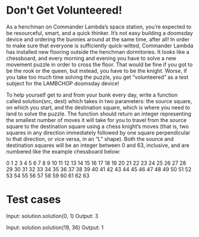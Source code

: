 # Don't Get Volunteered!

As a henchman on Commander Lambda’s space station, you’re expected to be resourceful, smart, and a quick thinker.
It’s not easy building a doomsday device and ordering the bunnies around at the same time, after all! In order to make sure that everyone is sufficiently quick-witted, Commander Lambda has installed new flooring outside the henchman dormitories.
It looks like a chessboard, and every morning and evening you have to solve a new movement puzzle in order to cross the floor.
That would be fine if you got to be the rook or the queen, but instead, you have to be the knight.
Worse, if you take too much time solving the puzzle, you get “volunteered” as a test subject for the LAMBCHOP doomsday device!

To help yourself get to and from your bunk every day, write a function called solution(src, dest) which takes in two parameters: the source square, on which you start, and the destination square, which is where you need to land to solve the puzzle.
The function should return an integer representing the smallest number of moves it will take for you to travel from the source square to the destination square using a chess knight’s moves (that is, two squares in any direction immediately followed by one square perpendicular to that direction, or vice versa, in an “L” shape).
Both the source and destination squares will be an integer between 0 and 63, inclusive, and are numbered like the example chessboard below:

0   1   2   3   4   5   6   7
8   9   10	11	12	13	14  15
16	17  18	19	20	21	22	23
24	25	26	27	28	29	30	31
32	33	34	35	36	37	38	39
40	41	42	43	44	45	46	47
48	49	50	51	52	53	54	55
56	57	58	59	60	61	62	63

Test cases
==========

Input:
solution.solution(0, 1)
Output:
3

Input:
solution.solution(19, 36)
Output:
1
